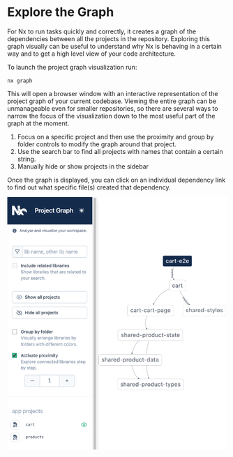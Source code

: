 # Explore the Graph

For Nx to run tasks quickly and correctly, it creates a graph of the dependencies between all the projects in the repository. Exploring this graph visually can be useful to understand why Nx is behaving in a certain way and to get a high level view of your code architecture.

To launch the project graph visualization run:

```shell
nx graph
```

This will open a browser window with an interactive representation of the project graph of your current codebase. Viewing the entire graph can be unmanageable even for smaller repositories, so there are several ways to narrow the focus of the visualization down to the most useful part of the graph at the moment.

1. Focus on a specific project and then use the proximity and group by folder controls to modify the graph around that project.
2. Use the search bar to find all projects with names that contain a certain string.
3. Manually hide or show projects in the sidebar

Once the graph is displayed, you can click on an individual dependency link to find out what specific file(s) created that dependency.

![Project Graph screenshot](../images/project-graph.png)
